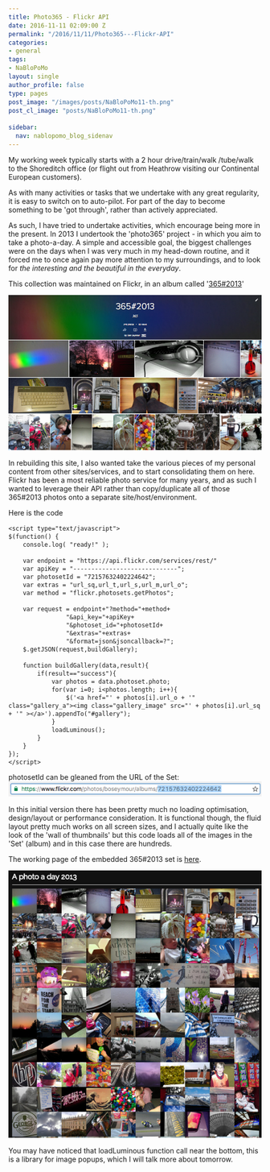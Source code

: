 ```yaml
---
title: Photo365 - Flickr API
date: 2016-11-11 02:09:00 Z
permalink: "/2016/11/11/Photo365---Flickr-API"
categories:
- general
tags:
- NaBloPoMo
layout: single
author_profile: false
type: pages
post_image: "/images/posts/NaBloPoMo11-th.png"
post_cl_image: "posts/NaBloPoMo11-th.png"

sidebar:
  nav: nablopomo_blog_sidenav
---
```


My working week typically starts with a 2 hour drive/train/walk /tube/walk to the Shoreditch office (or flight out from Heathrow visiting our Continental European customers).

As with many activities or tasks that we undertake with any great regularity, it is easy to switch on to auto-pilot. For part of the day to become something to be 'got through', rather than actively appreciated.

As such, I have tried to undertake activities, which encourage being more in the present. In 2013 I undertook the 'photo365' project - in which you aim to take a photo-a-day. A simple and accessible goal, the biggest challenges were on the days when I was very much in my head-down routine, and it forced me to once again pay more attention to my surroundings, and to look for *the interesting and the beautiful in the everyday*.

This collection was maintained on Flickr, in an album called '[365#2013](https://www.flickr.com/photos/boseymour/albums/72157632402224642)'

[![365 2013 Set on Flickr](/images/posts/NaBloPoMo11-Flickr-365213.png)](https://www.flickr.com/photos/boseymour/albums/72157632402224642)


In rebuilding this site, I also wanted take the various pieces of my personal content from other sites/services, and to start consolidating them on here. Flickr has been a most reliable photo service for many years, and as such I wanted to leverage their API rather than copy/duplicate all of those 365#2013 photos onto a separate site/host/environment.

Here is the code

```
<script type="text/javascript">
$(function() {
    console.log( "ready!" );

    var endpoint = "https://api.flickr.com/services/rest/"
    var apiKey = "-----------------------------";
    var photosetId = "72157632402224642";
    var extras = "url_sq,url_t,url_s,url_m,url_o";
    var method = "flickr.photosets.getPhotos";

    var request = endpoint+"?method="+method+
                "&api_key="+apiKey+
                "&photoset_id="+photosetId+
                "&extras="+extras+
                "&format=json&jsoncallback=?";
    $.getJSON(request,buildGallery);

    function buildGallery(data,result){
        if(result=="success"){
            var photos = data.photoset.photo;
            for(var i=0; i<photos.length; i++){
                $('<a href="' + photos[i].url_o + '" class="gallery_a"><img class="gallery_image" src="' + photos[i].url_sq + '" ></a>').appendTo("#gallery");
            }
            loadLuminous();
        }
    }
});
</script>
```

photosetId can be gleaned from the URL of the Set:
![Flickr-URL](/images/posts/NaBloPoMo11-Flickr-URL.png)

In this initial version there has been pretty much no loading optimisation, design/layout or performance consideration. It is functional though, the fluid layout pretty much works on all screen sizes, and I actually quite like the look of the 'wall of thumbnails' but this code loads all of the images in the 'Set' (album) and in this case there are hundreds.

The working page of the embedded 365#2013 set is [here](/photo365-2013/).

![Embedded Flickr Set](/images/posts/NaBloPoMo11-Embedded.png)

You may have noticed that loadLuminous function call near the bottom, this is a library for image popups, which I will talk more about tomorrow.
